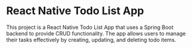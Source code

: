 # React Native Todo List App

This project is a React Native Todo List App that uses a Spring Boot backend to provide CRUD functionality. The app allows users to manage their tasks effectively by creating, updating, and deleting todo items.
